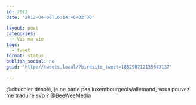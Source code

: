 ```yaml
---
id: 7673
date: '2012-04-06T16:14:46+02:00'

layout: post
categories:
  - Vis ma vie
tags:
  - tweet
format: status
publish_social: no
guid: 'http://tweets.local/?birdsite_tweet=188298712135643137'

---
```


@cbuchler désolé, je ne parle pas luxembourgeois/allemand, vous pouvez me traduire svp ? @BeeWeeMedia